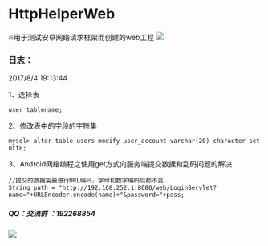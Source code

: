 # HttpHelperWeb
:fire:用于测试安卓网络请求框架而创建的web工程
![](https://github.com/Xbean1024/HttpHelperWeb/blob/master/gif/login_register.gif)
### 日志：
2017/8/4 19:13:44  

1、选择表 

    user tablename; 

2、修改表中的字段的字符集 

    mysql> alter table users modify user_account varchar(20) character set utf8; 
3、Android网络编程之使用get方式向服务端提交数据和乱码问题的解决 

    //提交的数据需要进行URL编码，字母和数字编码后都不变 
    String path = "http://192.168.252.1:8080/web/LoginServlet?name="+URLEncoder.encode(name)+"&password="+pass;
      

##### QQ：交流群 ：192268854
![](https://github.com/Xbean1024/XHttp/blob/master/gif/QQ.JPG)


